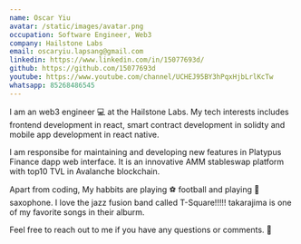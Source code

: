 ```yaml
---
name: Oscar Yiu
avatar: /static/images/avatar.png
occupation: Software Engineer, Web3
company: Hailstone Labs
email: oscaryiu.lapsang@gmail.com
linkedin: https://www.linkedin.com/in/15077693d/
github: https://github.com/15077693d
youtube: https://www.youtube.com/channel/UCHEJ95BY3hPqxHjbLrlKcTw
whatsapp: 85268486545
---
```


I am an web3 engineer 💻 at the Hailstone Labs. My tech interests includes frontend development in react, smart contract development in solidty and mobile app development in react native.

I am responsibe for maintaining and developing new features in Platypus Finance dapp web interface. It is an innovative AMM stableswap platform with top10 TVL in Avalanche blockchain.

Apart from coding, My habbits are playing ⚽ football and playing 🎷 saxophone. I love the jazz fusion band called T-Square!!!!! takarajima is one of my favorite songs in their alburm.

Feel free to reach out to me if you have any questions or comments. 🎉
